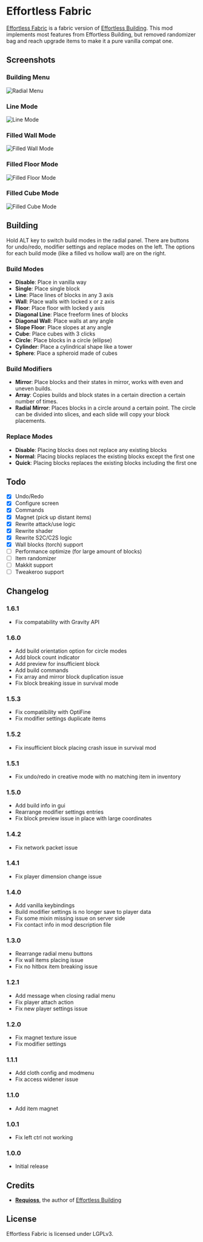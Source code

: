# Effortless Fabric
[Effortless Fabric](https://www.curseforge.com/minecraft/mc-mods/effortless-fabric) is a fabric version of [Effortless Building](https://www.curseforge.com/minecraft/mc-mods/effortless-building).
This mod implements most features from Effortless Building, but removed randomizer bag and reach upgrade items to make it a pure vanilla compat one.

## Screenshots
### Building Menu
![Radial Menu](screenshots/radial_menu.png)
### Line Mode
![Line Mode](screenshots/line_mode.png)
### Filled Wall Mode
![Filled Wall Mode](screenshots/filled_wall_mode.png)
### Filled Floor Mode
![Filled Floor Mode](screenshots/filled_floor_mode.png)
### Filled Cube Mode
![Filled Cube Mode](screenshots/filled_cube_mode.png)

## Building

Hold ALT key to switch build modes in the radial panel. There are buttons for undo/redo, modifier settings and replace modes on the left. The options for each build mode (like a filled vs hollow wall) are on the right.

### Build Modes

- **Disable**: Place in vanilla way
- **Single**: Place single block
- **Line**: Place lines of blocks in any 3 axis
- **Wall**: Place walls with locked x or z axis
- **Floor**: Place floor with locked y axis
- **Diagonal Line**: Place freeform lines of blocks
- **Diagonal Wall**: Place walls at any angle
- **Slope Floor**: Place slopes at any angle
- **Cube**: Place cubes with 3 clicks
- **Circle**: Place blocks in a circle (ellipse)
- **Cylinder**: Place a cylindrical shape like a tower
- **Sphere**: Place a spheroid made of cubes

### Build Modifiers

- **Mirror**: Place blocks and their states in mirror, works with even and uneven builds.
- **Array**: Copies builds and block states in a certain direction a certain number of times.
- **Radial Mirror**: Places blocks in a circle around a certain point. The circle can be divided into slices, and each slide will copy your block placements.

### Replace Modes

- **Disable**: Placing blocks does not replace any existing blocks
- **Normal**: Placing blocks replaces the existing blocks except the first one
- **Quick**: Placing blocks replaces the existing blocks including the first one

## Todo
* [x] Undo/Redo
* [x] Configure screen
* [x] Commands
* [x] Magnet (pick up distant items)
* [x] Rewrite attack/use logic
* [x] Rewrite shader
* [x] Rewrite S2C/C2S logic
* [x] Wall blocks (torch) support
* [ ] Performance optimize (for large amount of blocks)
* [ ] Item randomizer
* [ ] Makkit support
* [ ] Tweakeroo support

## Changelog
### 1.6.1
* Fix compatability with Gravity API
### 1.6.0
* Add build orientation option for circle modes
* Add block count indicator
* Add preview for insufficient block
* Add build commands
* Fix array and mirror block duplication issue
* Fix block breaking issue in survival mode
### 1.5.3
* Fix compatibility with OptiFine
* Fix modifier settings duplicate items
### 1.5.2
* Fix insufficient block placing crash issue in survival mod
### 1.5.1
* Fix undo/redo in creative mode with no matching item in inventory
### 1.5.0
* Add build info in gui
* Rearrange modifier settings entries
* Fix block preview issue in place with large coordinates
### 1.4.2
* Fix network packet issue
### 1.4.1
* Fix player dimension change issue
### 1.4.0
* Add vanilla keybindings
* Build modifier settings is no longer save to player data
* Fix some mixin missing issue on server side
* Fix contact info in mod description file
### 1.3.0
* Rearrange radial menu buttons
* Fix wall items placing issue
* Fix no hitbox item breaking issue
### 1.2.1
* Add message when closing radial menu
* Fix player attach action
* Fix new player settings issue
### 1.2.0
* Fix magnet texture issue
* Fix modifier settings
### 1.1.1
* Add cloth config and modmenu
* Fix access widener issue
### 1.1.0
* Add item magnet
### 1.0.1
* Fix left ctrl not working
### 1.0.0
* Initial release

## Credits
* **[Requioss](https://www.curseforge.com/members/requioss)**, the author of [Effortless Building](https://www.curseforge.com/minecraft/mc-mods/effortless-building) 

## License

Effortless Fabric is licensed under LGPLv3.
